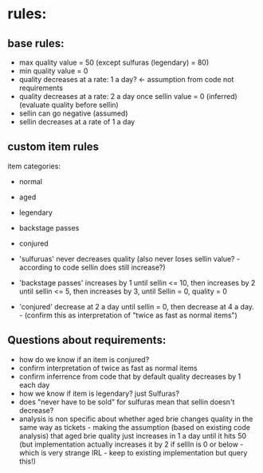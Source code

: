 # rules:

## base rules: 

 * max quality value = 50 (except sulfuras (legendary) = 80)
 * min quality value = 0
 * quality decreases at a rate: 1 a day? <- assumption from code not requirements
 * quality decreases at a rate: 2 a day once sellin value = 0 (inferred) (evaluate quality before sellin)
 * sellin can go negative (assumed)
 * sellin decreases at a rate of 1 a day

## custom item rules

 item categories:

  * normal
  * aged
  * legendary
  * backstage passes
  * conjured

 * 'sulfuruas' never decreases quality (also never loses sellin value? - according to code sellin does still increase?)
 * 'backstage passes' increases by 1 until sellin <= 10, then increases by 2 until sellin <= 5, then increases by 3, until Sellin = 0, quality = 0
 * 'conjured' decrease at 2 a day until sellin = 0, then decrease at 4 a day. - (confirm this as interpretation of "twice as fast as normal items")


## Questions about requirements:

 * how do we know if an item is conjured?
 * confirm interpretation of twice as fast as normal items
 * confirm inferrence from code that by default quality decreases by 1 each day
 * how we know if item is legendary? just Sulfuras?
 * does "never have to be sold" for sulfuras mean that sellin doesn't decrease?
 * analysis is non specific about whether aged brie changes quality in the same way as tickets - making the assumption (based on existing code analysis) that aged brie quality just increases in 1 a day until it hits 50 (but implementation actually increases it by 2 if sellIn is 0 or below - which is very strange IRL - keep to existing implementation but query this!)
